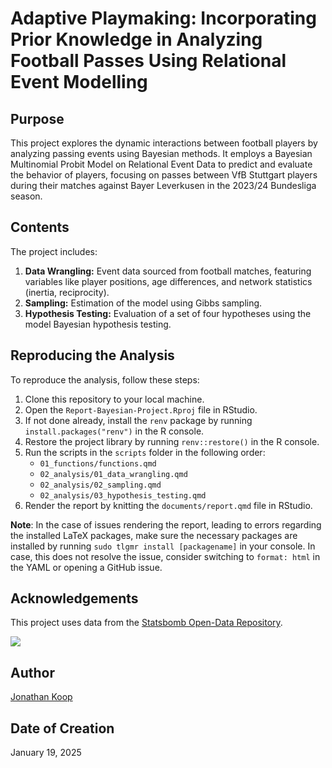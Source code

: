 # Adaptive Playmaking: Incorporating Prior Knowledge in Analyzing Football Passes Using Relational Event Modelling

## Purpose

This project explores the dynamic interactions between football players by analyzing passing events using Bayesian methods. It employs a Bayesian Multinomial Probit Model on Relational Event Data to predict and evaluate the behavior of players, focusing on passes between VfB Stuttgart players during their matches against Bayer Leverkusen in the 2023/24 Bundesliga season.

## Contents

The project includes: 

1. **Data Wrangling:** Event data sourced from football matches, featuring variables like player positions, age differences, and network statistics (inertia, reciprocity).
2.  **Sampling:** Estimation of the model using Gibbs sampling.
3.  **Hypothesis Testing:** Evaluation of a set of four hypotheses using the model Bayesian hypothesis testing.

## Reproducing the Analysis

To reproduce the analysis, follow these steps:

1.  Clone this repository to your local machine.
2.  Open the `Report-Bayesian-Project.Rproj` file in RStudio.
3.  If not done already, install the `renv` package by running `install.packages("renv")` in the R console.
4.  Restore the project library by running `renv::restore()` in the R console.
5.  Run the scripts in the `scripts` folder in the following order:
    -   `01_functions/functions.qmd`
    -   `02_analysis/01_data_wrangling.qmd`
    -   `02_analysis/02_sampling.qmd`
    -   `02_analysis/03_hypothesis_testing.qmd`
6.  Render the report by knitting the `documents/report.qmd` file in RStudio.

**Note**: In the case of issues rendering the report, leading to errors regarding the installed LaTeX packages, make sure the necessary packages are installed by running `sudo tlgmr install [packagename]` in your console. In case, this does not resolve the issue, consider switching to `format: html` in the YAML or opening a GitHub issue.

## Acknowledgements

This project uses data from the [Statsbomb Open-Data Repository](https://github.com/statsbomb/open-data).

![](https://github.com/statsbomb/open-data/blob/03d3ff72eda69b3e53f4ac499f159b6fec5f0df0/img/SB%20-%20Icon%20Lockup%20-%20Colour%20positive.png?raw=true)

## Author

[Jonathan Koop](http://jonathankoop.eu/)

## Date of Creation

January 19, 2025
